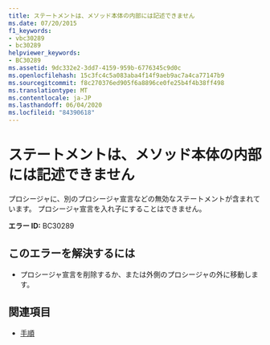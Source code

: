 ```yaml
---
title: ステートメントは、メソッド本体の内部には記述できません
ms.date: 07/20/2015
f1_keywords:
- vbc30289
- bc30289
helpviewer_keywords:
- BC30289
ms.assetid: 9dc332e2-3dd7-4159-959b-6776345c9d0c
ms.openlocfilehash: 15c3fc4c5a083aba4f14f9aeb9ac7a4ca77147b9
ms.sourcegitcommit: f8c270376ed905f6a8896ce0fe25b4f4b38ff498
ms.translationtype: MT
ms.contentlocale: ja-JP
ms.lasthandoff: 06/04/2020
ms.locfileid: "84390618"
---
```

# <a name="statement-cannot-appear-within-a-method-body"></a>ステートメントは、メソッド本体の内部には記述できません
プロシージャに、別のプロシージャ宣言などの無効なステートメントが含まれています。 プロシージャ宣言を入れ子にすることはできません。  
  
 **エラー ID:** BC30289  
  
## <a name="to-correct-this-error"></a>このエラーを解決するには  
  
- プロシージャ宣言を削除するか、または外側のプロシージャの外に移動します。  
  
## <a name="see-also"></a>関連項目

- [手順](../programming-guide/language-features/procedures/index.md)
